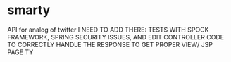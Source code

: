 # smarty
API for analog of twitter
I NEED TO ADD THERE:
TESTS WITH SPOCK FRAMEWORK, SPRING SECURITY ISSUES, AND EDIT CONTROLLER CODE TO CORRECTLY HANDLE THE RESPONSE TO GET PROPER VIEW/ JSP PAGE
TY 
